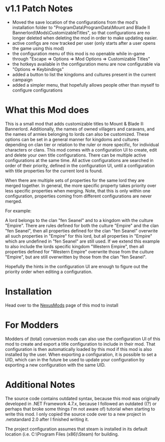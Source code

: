 # v1.1 Patch Notes
 - Moved the save location of the configurations from the mod's installation folder to "ProgramData\ProgramData\Mount and Blade II Bannerlord\Mods\CustomizableTitles", so that configurations are no longer deleted when deleting the mod in order to make updating easier.
 - active configs are now tracked per user (only starts after a user opens the game using this mod)
 - the configuration menu of this mod is no openable while in-game through "Escape => Options => Mod Options => Customizable Titles"
 - the hotkeys available in the configuration menu are now configurable via "Options => Keybindings"
 - added a button to list the kingdoms and cultures present in the current campaign
 - added a simpler menu, that hopefully  allows people other than myself to configure configurations

# What this Mod does

This is a small mod that adds customizable titles to Mount & Blade II: Bannerlord. Additionally, the names of owned villagers and caravans, and the names of armies belonging to lords can also be customized.
These options can be set in a general manner for kingdoms and cultures depending on clan tier or relation to the ruler or more specific, for individual characters or clans.
This mod comes with a configuration UI to create, edit and delete your own title configurations.
There can be multiple active configurations at the same time.
All active configurations are searched in order of their priority, defined in the configuration UI, until a configuration with title properties for the current lord is found.

When there are multiple sets of properties for the same lord they are merged together. In general, the more specific property takes priority over less specific properties when merging. 
Note, that this is only within one configuration, properties coming from different configurations are never merged.

For example:

A lord belongs to the clan "fen Seanel" and to a kingdom with the culture "Empire". There are rules defined for both the culture "Empire" and the clan "fen Seanel", then all properties defined for the clan "fen Seanel" overwrite all such properties in "Empire" for this lord, but all properties in "Empire" which are undefined in "fen Seanel" are still used. If we extend this example to also include the lords specific kingdom "Western Empire", then all properties defined for "Western Empire" overwrite those from the culture "Empire", but are still overwritten by those from the clan "fen Seanel".

Hopefully the hints in the configuration UI are enough to figure out the priority order when editing a configuration.

# Installation

Head over to the [NexusMods](https://www.nexusmods.com/mountandblade2bannerlord/mods/5748) page of this mod to install 

# For Modders

Modders of (total) conversion mods can also use the configuration UI of this mod to create and export a title configuration to include in their mod. That configuration is then automatically loaded by this mod if this mod is also installed by the user. When exporting a configuration, it is possible to set a UID, which can in the future be used to update your configuration by exporting a new configuration with the same UID.

# Additional Notes

The source code contains outdated syntax, because this mod was originally developed in .NET Framework 4.7.x, because I followed an outdated ((?) or perhaps that broke some things I'm not aware of) tutorial when starting to write this mod. I only copied the source code over to a new project in .netstandard 2.0 after I finished writing it.

The project configuration assumes that steam is installed in its default location (i.e. C:\Program Files (x86)\Steam) for building.
